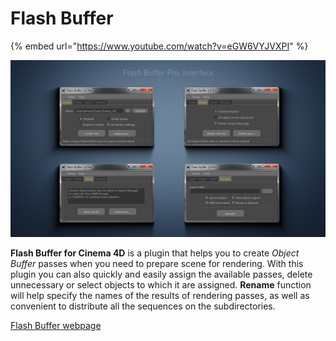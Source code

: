 # Flash Buffer

{% embed url="https://www.youtube.com/watch?v=eGW6VYJVXPI" %}



![Flash Buffer Pro. Interface](../.gitbook/assets/mikeudin_flash_buffer_plugin_interface_1_-1.jpg)

**Flash Buffer for Cinema 4D** is a plugin that helps you to create _Object Buffer_ passes when you need to prepare scene for rendering. With this plugin you can also quickly and easily assign the available passes, delete unnecessary or select objects to which it are assigned. **Rename** function will help specify the names of the results of rendering passes, as well as convenient to distribute all the sequences on the subdirectories.

[Flash Buffer w](http://mikeudin.net/product/flash-buffer/)[ebpage](http://mikeudin.net/product/flash-buffer/)

